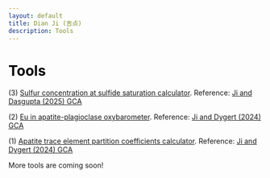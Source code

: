 ```yaml
---
layout: default
title: Dian Ji (吉点)
description: Tools
---
```


# <span style="color:black">Tools</span>
 
(3) <a href="https://dian01811.github.io/files/SCSS calculators.xlsx" download>Sulfur concentration at sulfide saturation calculator</a>. Reference: [Ji and Dasgupta (2025) GCA](https://doi.org/10.1016/j.gca.2025.02.019)

(2) <a href="https://dian01811.github.io/files/fO2_calculator_apatite.xlsx" download>Eu in apatite-plagioclase oxybarometer</a>. Reference: [Ji and Dygert (2024) GCA](https://doi.org/10.1016/j.gca.2023.11.004)

(1) <a href="https://dian01811.github.io/files/Apatite_calculator.xlsx" download>Apatite trace element partition coefficients calculator</a>. Reference: [Ji and Dygert (2024) GCA](https://doi.org/10.1016/j.gca.2023.11.004)



More tools are coming soon!
